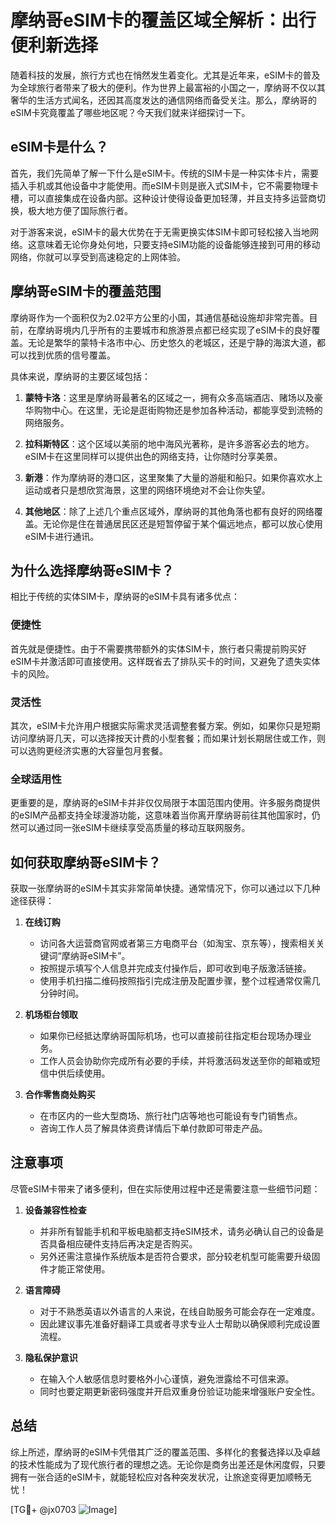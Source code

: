 # 摩纳哥eSIM卡的覆盖区域全解析：出行便利新选择

随着科技的发展，旅行方式也在悄然发生着变化。尤其是近年来，eSIM卡的普及为全球旅行者带来了极大的便利。作为世界上最富裕的小国之一，摩纳哥不仅以其奢华的生活方式闻名，还因其高度发达的通信网络而备受关注。那么，摩纳哥的eSIM卡究竟覆盖了哪些地区呢？今天我们就来详细探讨一下。

## eSIM卡是什么？

首先，我们先简单了解一下什么是eSIM卡。传统的SIM卡是一种实体卡片，需要插入手机或其他设备中才能使用。而eSIM卡则是嵌入式SIM卡，它不需要物理卡槽，可以直接集成在设备内部。这种设计使得设备更加轻薄，并且支持多运营商切换，极大地方便了国际旅行者。

对于游客来说，eSIM卡的最大优势在于无需更换实体SIM卡即可轻松接入当地网络。这意味着无论你身处何地，只要支持eSIM功能的设备能够连接到可用的移动网络，你就可以享受到高速稳定的上网体验。

## 摩纳哥eSIM卡的覆盖范围

摩纳哥作为一个面积仅为2.02平方公里的小国，其通信基础设施却非常完善。目前，在摩纳哥境内几乎所有的主要城市和旅游景点都已经实现了eSIM卡的良好覆盖。无论是繁华的蒙特卡洛市中心、历史悠久的老城区，还是宁静的海滨大道，都可以找到优质的信号覆盖。

具体来说，摩纳哥的主要区域包括：

1. **蒙特卡洛**：这里是摩纳哥最著名的区域之一，拥有众多高端酒店、赌场以及豪华购物中心。在这里，无论是逛街购物还是参加各种活动，都能享受到流畅的网络服务。
   
2. **拉科斯特区**：这个区域以美丽的地中海风光著称，是许多游客必去的地方。eSIM卡在这里同样可以提供出色的网络支持，让你随时分享美景。

3. **新港**：作为摩纳哥的港口区，这里聚集了大量的游艇和船只。如果你喜欢水上运动或者只是想欣赏海景，这里的网络环境绝对不会让你失望。

4. **其他地区**：除了上述几个重点区域外，摩纳哥的其他角落也都有良好的网络覆盖。无论你是住在普通居民区还是短暂停留于某个偏远地点，都可以放心使用eSIM卡进行通讯。

## 为什么选择摩纳哥eSIM卡？

相比于传统的实体SIM卡，摩纳哥的eSIM卡具有诸多优点：

### 便捷性
首先就是便捷性。由于不需要携带额外的实体SIM卡，旅行者只需提前购买好eSIM卡并激活即可直接使用。这样既省去了排队买卡的时间，又避免了遗失实体卡的风险。

### 灵活性
其次，eSIM卡允许用户根据实际需求灵活调整套餐方案。例如，如果你只是短期访问摩纳哥几天，可以选择按天计费的小型套餐；而如果计划长期居住或工作，则可以选购更经济实惠的大容量包月套餐。

### 全球适用性
更重要的是，摩纳哥的eSIM卡并非仅仅局限于本国范围内使用。许多服务商提供的eSIM产品都支持全球漫游功能，这意味着当你离开摩纳哥前往其他国家时，仍然可以通过同一张eSIM卡继续享受高质量的移动互联网服务。

## 如何获取摩纳哥eSIM卡？

获取一张摩纳哥的eSIM卡其实非常简单快捷。通常情况下，你可以通过以下几种途径获得：

1. **在线订购**
   - 访问各大运营商官网或者第三方电商平台（如淘宝、京东等），搜索相关关键词“摩纳哥eSIM卡”。
   - 按照提示填写个人信息并完成支付操作后，即可收到电子版激活链接。
   - 使用手机扫描二维码按照指引完成注册及配置步骤，整个过程通常仅需几分钟时间。

2. **机场柜台领取**
   - 如果你已经抵达摩纳哥国际机场，也可以直接前往指定柜台现场办理业务。
   - 工作人员会协助你完成所有必要的手续，并将激活码发送至你的邮箱或短信中供后续使用。

3. **合作零售商处购买**
   - 在市区内的一些大型商场、旅行社门店等地也可能设有专门销售点。
   - 咨询工作人员了解具体资费详情后下单付款即可带走产品。

## 注意事项

尽管eSIM卡带来了诸多便利，但在实际使用过程中还是需要注意一些细节问题：

1. **设备兼容性检查**
   - 并非所有智能手机和平板电脑都支持eSIM技术，请务必确认自己的设备是否具备相应硬件支持后再决定是否购买。
   - 另外还需注意操作系统版本是否符合要求，部分较老机型可能需要升级固件才能正常使用。

2. **语言障碍**
   - 对于不熟悉英语以外语言的人来说，在线自助服务可能会存在一定难度。
   - 因此建议事先准备好翻译工具或者寻求专业人士帮助以确保顺利完成设置流程。

3. **隐私保护意识**
   - 在输入个人敏感信息时要格外小心谨慎，避免泄露给不可信来源。
   - 同时也要定期更新密码强度并开启双重身份验证功能来增强账户安全性。

## 总结

综上所述，摩纳哥的eSIM卡凭借其广泛的覆盖范围、多样化的套餐选择以及卓越的技术性能成为了现代旅行者的理想之选。无论你是商务出差还是休闲度假，只要拥有一张合适的eSIM卡，就能轻松应对各种突发状况，让旅途变得更加顺畅无忧！

[TG💪+ @jx0703 ![Image](https://github.com/user-attachments/assets/dbca1d08-cadb-493c-b0ec-ad6f7a83f270)]